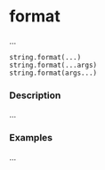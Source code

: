 # format

...

```
string.format(...)
string.format(...args)
string.format(args...)
```

### Description

...

### Examples

...
